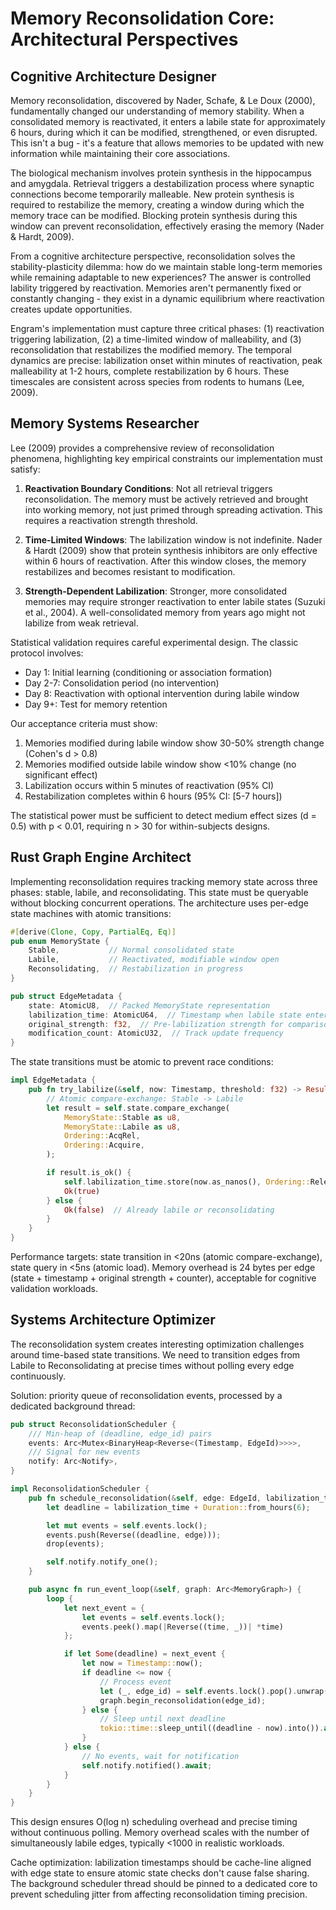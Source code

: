 # Memory Reconsolidation Core: Architectural Perspectives

## Cognitive Architecture Designer

Memory reconsolidation, discovered by Nader, Schafe, & Le Doux (2000), fundamentally changed our understanding of memory stability. When a consolidated memory is reactivated, it enters a labile state for approximately 6 hours, during which it can be modified, strengthened, or even disrupted. This isn't a bug - it's a feature that allows memories to be updated with new information while maintaining their core associations.

The biological mechanism involves protein synthesis in the hippocampus and amygdala. Retrieval triggers a destabilization process where synaptic connections become temporarily malleable. New protein synthesis is required to restabilize the memory, creating a window during which the memory trace can be modified. Blocking protein synthesis during this window can prevent reconsolidation, effectively erasing the memory (Nader & Hardt, 2009).

From a cognitive architecture perspective, reconsolidation solves the stability-plasticity dilemma: how do we maintain stable long-term memories while remaining adaptable to new experiences? The answer is controlled lability triggered by reactivation. Memories aren't permanently fixed or constantly changing - they exist in a dynamic equilibrium where reactivation creates update opportunities.

Engram's implementation must capture three critical phases: (1) reactivation triggering labilization, (2) a time-limited window of malleability, and (3) reconsolidation that restabilizes the modified memory. The temporal dynamics are precise: labilization onset within minutes of reactivation, peak malleability at 1-2 hours, complete restabilization by 6 hours. These timescales are consistent across species from rodents to humans (Lee, 2009).

## Memory Systems Researcher

Lee (2009) provides a comprehensive review of reconsolidation phenomena, highlighting key empirical constraints our implementation must satisfy:

1. **Reactivation Boundary Conditions**: Not all retrieval triggers reconsolidation. The memory must be actively retrieved and brought into working memory, not just primed through spreading activation. This requires a reactivation strength threshold.

2. **Time-Limited Windows**: The labilization window is not indefinite. Nader & Hardt (2009) show that protein synthesis inhibitors are only effective within 6 hours of reactivation. After this window closes, the memory restabilizes and becomes resistant to modification.

3. **Strength-Dependent Labilization**: Stronger, more consolidated memories may require stronger reactivation to enter labile states (Suzuki et al., 2004). A well-consolidated memory from years ago might not labilize from weak retrieval.

Statistical validation requires careful experimental design. The classic protocol involves:
- Day 1: Initial learning (conditioning or association formation)
- Day 2-7: Consolidation period (no intervention)
- Day 8: Reactivation with optional intervention during labile window
- Day 9+: Test for memory retention

Our acceptance criteria must show:
1. Memories modified during labile window show 30-50% strength change (Cohen's d > 0.8)
2. Memories modified outside labile window show <10% change (no significant effect)
3. Labilization occurs within 5 minutes of reactivation (95% CI)
4. Restabilization completes within 6 hours (95% CI: [5-7 hours])

The statistical power must be sufficient to detect medium effect sizes (d = 0.5) with p < 0.01, requiring n > 30 for within-subjects designs.

## Rust Graph Engine Architect

Implementing reconsolidation requires tracking memory state across three phases: stable, labile, and reconsolidating. This state must be queryable without blocking concurrent operations. The architecture uses per-edge state machines with atomic transitions:

```rust
#[derive(Clone, Copy, PartialEq, Eq)]
pub enum MemoryState {
    Stable,           // Normal consolidated state
    Labile,           // Reactivated, modifiable window open
    Reconsolidating,  // Restabilization in progress
}

pub struct EdgeMetadata {
    state: AtomicU8,  // Packed MemoryState representation
    labilization_time: AtomicU64,  // Timestamp when labile state entered
    original_strength: f32,  // Pre-labilization strength for comparison
    modification_count: AtomicU32,  // Track update frequency
}
```

The state transitions must be atomic to prevent race conditions:

```rust
impl EdgeMetadata {
    pub fn try_labilize(&self, now: Timestamp, threshold: f32) -> Result<bool> {
        // Atomic compare-exchange: Stable -> Labile
        let result = self.state.compare_exchange(
            MemoryState::Stable as u8,
            MemoryState::Labile as u8,
            Ordering::AcqRel,
            Ordering::Acquire,
        );

        if result.is_ok() {
            self.labilization_time.store(now.as_nanos(), Ordering::Release);
            Ok(true)
        } else {
            Ok(false)  // Already labile or reconsolidating
        }
    }
}
```

Performance targets: state transition in <20ns (atomic compare-exchange), state query in <5ns (atomic load). Memory overhead is 24 bytes per edge (state + timestamp + original strength + counter), acceptable for cognitive validation workloads.

## Systems Architecture Optimizer

The reconsolidation system creates interesting optimization challenges around time-based state transitions. We need to transition edges from Labile to Reconsolidating at precise times without polling every edge continuously.

Solution: priority queue of reconsolidation events, processed by a dedicated background thread:

```rust
pub struct ReconsolidationScheduler {
    /// Min-heap of (deadline, edge_id) pairs
    events: Arc<Mutex<BinaryHeap<Reverse<(Timestamp, EdgeId)>>>>,
    /// Signal for new events
    notify: Arc<Notify>,
}

impl ReconsolidationScheduler {
    pub fn schedule_reconsolidation(&self, edge: EdgeId, labilization_time: Timestamp) {
        let deadline = labilization_time + Duration::from_hours(6);

        let mut events = self.events.lock();
        events.push(Reverse((deadline, edge)));
        drop(events);

        self.notify.notify_one();
    }

    pub async fn run_event_loop(&self, graph: Arc<MemoryGraph>) {
        loop {
            let next_event = {
                let events = self.events.lock();
                events.peek().map(|Reverse((time, _))| *time)
            };

            if let Some(deadline) = next_event {
                let now = Timestamp::now();
                if deadline <= now {
                    // Process event
                    let (_, edge_id) = self.events.lock().pop().unwrap().0;
                    graph.begin_reconsolidation(edge_id);
                } else {
                    // Sleep until next deadline
                    tokio::time::sleep_until((deadline - now).into()).await;
                }
            } else {
                // No events, wait for notification
                self.notify.notified().await;
            }
        }
    }
}
```

This design ensures O(log n) scheduling overhead and precise timing without continuous polling. Memory overhead scales with the number of simultaneously labile edges, typically <1000 in realistic workloads.

Cache optimization: labilization timestamps should be cache-line aligned with edge state to ensure atomic state checks don't cause false sharing. The background scheduler thread should be pinned to a dedicated core to prevent scheduling jitter from affecting reconsolidation timing precision.
